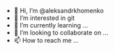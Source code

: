 - 👋 Hi, I’m @aleksandrkhomenko
- 👀 I’m interested in git
- 🌱 I’m currently learning ...
- 💞️ I’m looking to collaborate on ...
- 📫 How to reach me ...

<!---
aleksandrkhomenko/aleksandrkhomenko is a ✨ special ✨ repository because its `README.md` (this file) appears on your GitHub profile.
You can click the Preview link to take a look at your changes.
--->
